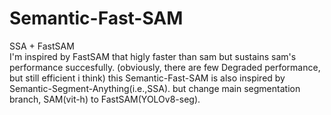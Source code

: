 # Semantic-Fast-SAM
SSA + FastSAM \
I'm inspired by FastSAM that higly faster than sam but sustains sam's performance succesfully.
(obviously, there are few Degraded performance, but still efficient i think)
this Semantic-Fast-SAM is also inspired by Semantic-Segment-Anything(i.e.,SSA). but change main segmentation branch, SAM(vit-h) to FastSAM(YOLOv8-seg).

